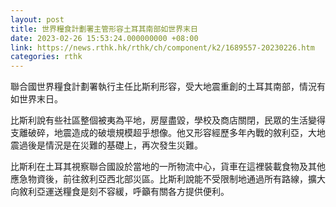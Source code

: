 ```yaml
---
layout: post
title: 世界糧食計劃署主管形容土耳其南部如世界末日
date: 2023-02-26 15:53:24.000000000 +08:00
link: https://news.rthk.hk/rthk/ch/component/k2/1689557-20230226.htm
categories: rthk
---
```


聯合國世界糧食計劃署執行主任比斯利形容，受大地震重創的土耳其南部，情況有如世界末日。

比斯利說有些社區整個被夷為平地，房屋盡毀，學校及商店關閉，民眾的生活變得支離破碎，地震造成的破壞規模超乎想像。他又形容經歷多年內戰的敘利亞，大地震過後是情況是在災難的基礎上，再次發生災難。

比斯利在土耳其視察聯合國設於當地的一所物流中心，貨車在這裡裝載食物及其他應急物資後，前往敘利亞西北部災區。比斯利說能不受限制地通過所有路線，擴大向敘利亞運送糧食是刻不容緩，呼籲有關各方提供便利。
